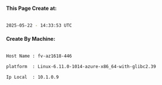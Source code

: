 
   
#### This Page Create at:

```bash

2025-05-22 - 14:33:53 UTC

```

#### Create By Machine:

```bash

Host Name : fv-az1618-446

platform  : Linux-6.11.0-1014-azure-x86_64-with-glibc2.39

Ip Local  : 10.1.0.9

```

